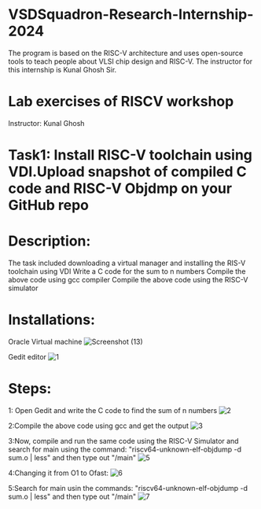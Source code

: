 # VSDSquadron-Research-Internship-2024
The program is based on the RISC-V architecture and uses open-source tools to teach people about VLSI chip design and RISC-V. The instructor for this internship is Kunal Ghosh Sir.
# Lab exercises of RISCV workshop
Instructor: Kunal Ghosh
# Task1: Install RISC-V toolchain using VDI.Upload snapshot of compiled C code and RISC-V Objdmp on your GitHub repo
# Description:
The task included downloading a virtual manager and installing the RIS-V toolchain using VDI Write a C code for the sum to n numbers Compile the above code using gcc compiler Compile the above code using the RISC-V simulator
# Installations:
Oracle Virtual machine
![Screenshot (13)](https://github.com/user-attachments/assets/c299495f-9744-41f2-91b6-8d3512e14daf)

Gedit editor
![1](https://github.com/user-attachments/assets/b9ad2f47-889d-44d9-ace3-c87ff91274cc)

# Steps:
1: Open Gedit and write the C code to find the sum of n numbers
![2](https://github.com/user-attachments/assets/b7dc646a-153b-4e4d-8ef0-0eae38c20426)

2:Compile the above code using gcc and get the output
![3](https://github.com/user-attachments/assets/c088306e-a8d8-42fe-a01b-e980d82bc80c)

3:Now, compile and run the same code using the RISC-V Simulator and search for main using the command: "riscv64-unknown-elf-objdump -d sum.o | less" and then type out "/main"
![5](https://github.com/user-attachments/assets/15d8cd8a-aaf7-45fc-8d60-ef1183de7100)

4:Changing it from O1 to Ofast:
![6](https://github.com/user-attachments/assets/8ab5d62a-5068-4440-be84-338a86d9d1f9)

5:Search for main usin the commands: "riscv64-unknown-elf-objdump -d sum.o | less" and then type out "/main"
![7](https://github.com/user-attachments/assets/55704bcb-b96e-4392-bb3a-380e46c25fed)
